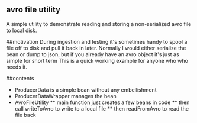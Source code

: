 ## avro file utility
A simple utility to demonstrate reading and storing a non-serialized avro file to local disk.


##motivation
During ingestion and testing it's sometimes handy to spool a file off to disk and pull it back in later.
Normally I would either serialize the bean or dump to json, but if you already have an avro object it's just as simple for short term
This is a quick working example for anyone who who needs it. 


##contents
* ProducerData is a simple bean without any embellishment
* ProducerDataWrapper manages the bean
* AvroFileUtility
** main function just creates a few beans in code
** then call writeToAvro to write to a local file
** then readFromAvro to read the file back


